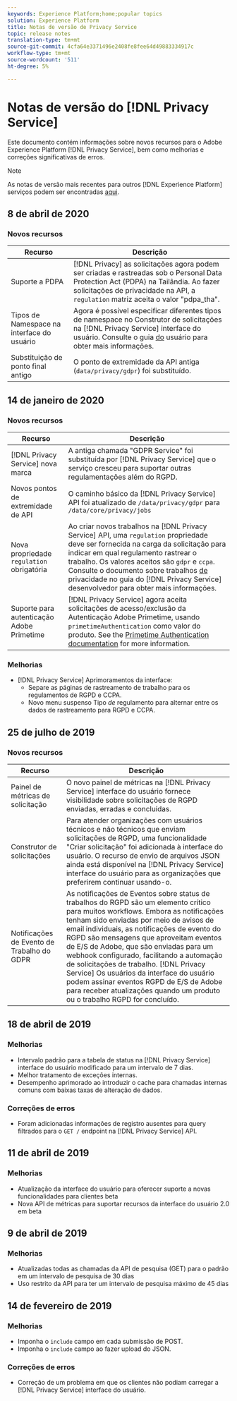```yaml
---
keywords: Experience Platform;home;popular topics
solution: Experience Platform
title: Notas de versão de Privacy Service
topic: release notes
translation-type: tm+mt
source-git-commit: 4cfa64e3371496e2408fe8fee64d49883334917c
workflow-type: tm+mt
source-wordcount: '511'
ht-degree: 5%

---
```



# Notas de versão do [!DNL Privacy Service]

Este documento contém informações sobre novos recursos para o Adobe Experience Platform [!DNL Privacy Service], bem como melhorias e correções significativas de erros.

>[!NOTE]
>
>As notas de versão mais recentes para outros [!DNL Experience Platform] serviços podem ser encontradas [aqui](../release-notes/latest/latest.md).

## 8 de abril de 2020

### Novos recursos

| Recurso | Descrição |
| --- | --- |
| Suporte a PDPA | [!DNL Privacy] as solicitações agora podem ser criadas e rastreadas sob o Personal Data Protection Act (PDPA) na Tailândia. Ao fazer solicitações de privacidade na API, a `regulation` matriz aceita o valor &quot;pdpa_tha&quot;. |
| Tipos de Namespace na interface do usuário | Agora é possível especificar diferentes tipos de namespace no Construtor de solicitações na [!DNL Privacy Service] interface do usuário. Consulte o guia [do](ui/user-guide.md) usuário para obter mais informações. |
| Substituição de ponto final antigo | O ponto de extremidade da API antiga (`data/privacy/gdpr`) foi substituído. |

## 14 de janeiro de 2020

### Novos recursos

| Recurso | Descrição |
| --- | --- |
| [!DNL Privacy Service] nova marca | A antiga chamada &quot;GDPR Service&quot; foi substituída por [!DNL Privacy Service] que o serviço cresceu para suportar outras regulamentações além do RGPD. |
| Novos pontos de extremidade de API | O caminho básico da [!DNL Privacy Service] API foi atualizado de `/data/privacy/gdpr` para `/data/core/privacy/jobs` |
| Nova propriedade `regulation` obrigatória | Ao criar novos trabalhos na [!DNL Privacy Service] API, uma `regulation` propriedade deve ser fornecida na carga da solicitação para indicar em qual regulamento rastrear o trabalho. Os valores aceitos são `gdpr` e `ccpa`. Consulte o documento sobre trabalhos [de](api/privacy-jobs.md) privacidade no guia do [!DNL Privacy Service] desenvolvedor para obter mais informações. |
| Suporte para autenticação Adobe Primetime | [!DNL Privacy Service] agora aceita solicitações de acesso/exclusão da Autenticação Adobe Primetime, usando `primetimeAuthentication` como valor do produto. See the [Primetime Authentication documentation](http://tve.helpdocsonline.com/how-to-make-a-privacy-request) for more information. |

### Melhorias

* [!DNL Privacy Service] Aprimoramentos da interface:
   * Separe as páginas de rastreamento de trabalho para os regulamentos de RGPD e CCPA.
   * Novo menu suspenso Tipo _de_ regulamento para alternar entre os dados de rastreamento para RGPD e CCPA.

## 25 de julho de 2019

### Novos recursos

| Recurso | Descrição |
| --- | --- |
| Painel de métricas de solicitação | O novo painel de métricas na [!DNL Privacy Service] interface do usuário fornece visibilidade sobre solicitações de RGPD enviadas, erradas e concluídas. |
| Construtor de solicitações | Para atender organizações com usuários técnicos e não técnicos que enviam solicitações de RGPD, uma funcionalidade &quot;Criar solicitação&quot; foi adicionada à interface do usuário. O recurso de envio de arquivos JSON ainda está disponível na [!DNL Privacy Service] interface do usuário para as organizações que preferirem continuar usando-o. |
| Notificações de Evento de Trabalho do GDPR | As notificações de Eventos sobre status de trabalhos do RGPD são um elemento crítico para muitos workflows. Embora as notificações tenham sido enviadas por meio de avisos de email individuais, as notificações de evento do RGPD são mensagens que aproveitam eventos de E/S de Adobe, que são enviadas para um webhook configurado, facilitando a automação de solicitações de trabalho. [!DNL Privacy Service] Os usuários da interface do usuário podem assinar eventos RGPD de E/S de Adobe para receber atualizações quando um produto ou o trabalho RGPD for concluído. |

## 18 de abril de 2019

### Melhorias

* Intervalo padrão para a tabela de status na [!DNL Privacy Service] interface do usuário modificado para um intervalo de 7 dias.
* Melhor tratamento de exceções internas.
* Desempenho aprimorado ao introduzir o cache para chamadas internas comuns com baixas taxas de alteração de dados.

### Correções de erros

* Foram adicionadas informações de registro ausentes para query filtrados para o `GET /` endpoint na [!DNL Privacy Service] API.

## 11 de abril de 2019

### Melhorias

* Atualização da interface do usuário para oferecer suporte a novas funcionalidades para clientes beta
* Nova API de métricas para suportar recursos da interface do usuário 2.0 em beta

## 9 de abril de 2019

### Melhorias

* Atualizadas todas as chamadas da API de pesquisa (GET) para o padrão em um intervalo de pesquisa de 30 dias
* Uso restrito da API para ter um intervalo de pesquisa máximo de 45 dias

## 14 de fevereiro de 2019

### Melhorias

* Imponha o `include` campo em cada submissão de POST.
* Imponha o `include` campo ao fazer upload do JSON.

### Correções de erros

* Correção de um problema em que os clientes não podiam carregar a [!DNL Privacy Service] interface do usuário.